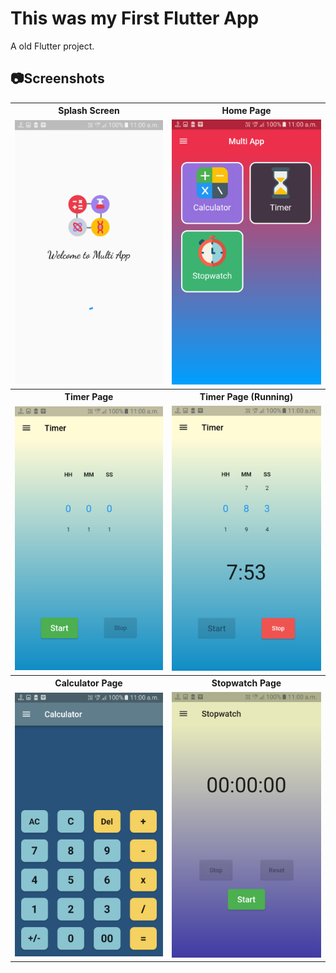# This was my First Flutter App

A old Flutter project.

## :camera:Screenshots

<table>
  <tr>
  <th>Splash Screen</th>
  <th>Home Page</th>
  </tr>
  <tr>
  <td><img src="screenshots/1.png">
  </td>
  <td><img src="screenshots/2.png">
  </td>   
  <tr>
  <th>Timer Page</th>
  <th>Timer Page (Running)</th>
  </tr>
  </tr>
   <tr>
  <td><img src="screenshots/3.png">
  </td>
  <td><img src="screenshots/4.png">
  </td>   
  </tr>
  <tr>
  <th>Calculator Page</th>
  <th>Stopwatch Page</th>
  </tr>
  <tr>
  <td><img src="screenshots/5.png">
  </td>
  <td><img src="screenshots/6.png">
  </td>   
  </tr>
</table>
